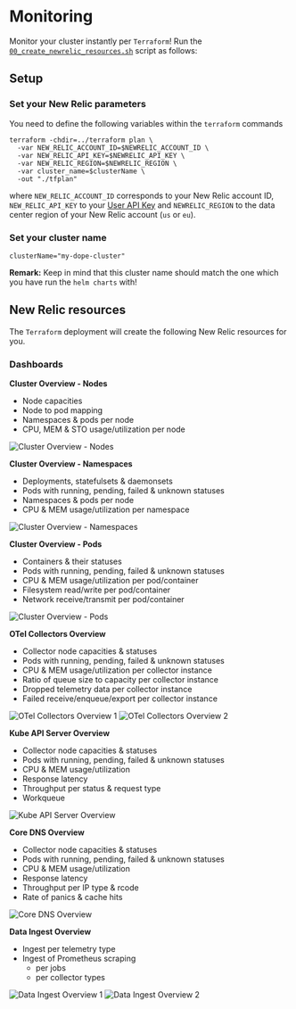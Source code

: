 # Monitoring

Monitor your cluster instantly per `Terraform`! Run the [`00_create_newrelic_resources.sh`](/monitoring/scripts/00_create_newrelic_resources.sh) script as follows:

## Setup

### Set your New Relic parameters

You need to define the following variables within the `terraform` commands

```shell
terraform -chdir=../terraform plan \
  -var NEW_RELIC_ACCOUNT_ID=$NEWRELIC_ACCOUNT_ID \
  -var NEW_RELIC_API_KEY=$NEWRELIC_API_KEY \
  -var NEW_RELIC_REGION=$NEWRELIC_REGION \
  -var cluster_name=$clusterName \
  -out "./tfplan"
```

where `NEW_RELIC_ACCOUNT_ID` corresponds to your New Relic account ID, `NEW_RELIC_API_KEY` to your [User API Key](https://docs.newrelic.com/docs/apis/intro-apis/new-relic-api-keys/#user-key) and `NEWRELIC_REGION` to the data center region of your New Relic account (`us` or `eu`).

### Set your cluster name

```shell
clusterName="my-dope-cluster"
```

**Remark:** Keep in mind that this cluster name should match the one which you have run the `helm charts` with!

## New Relic resources

The `Terraform` deployment will create the following New Relic resources for you.

### Dashboards

**Cluster Overview - Nodes**

- Node capacities
- Node to pod mapping
- Namespaces & pods per node
- CPU, MEM & STO usage/utilization per node

![Cluster Overview - Nodes](/monitoring/docs/cluster_overview_nodes.png)

**Cluster Overview - Namespaces**

- Deployments, statefulsets & daemonsets
- Pods with running, pending, failed & unknown statuses
- Namespaces & pods per node
- CPU & MEM usage/utilization per namespace

![Cluster Overview - Namespaces](/monitoring/docs/cluster_overview_namespaces.png)

**Cluster Overview - Pods**

- Containers & their statuses
- Pods with running, pending, failed & unknown statuses
- CPU & MEM usage/utilization per pod/container
- Filesystem read/write per pod/container
- Network receive/transmit per pod/container

![Cluster Overview - Pods](/monitoring/docs/cluster_overview_pods.png)

**OTel Collectors Overview**

- Collector node capacities & statuses
- Pods with running, pending, failed & unknown statuses
- CPU & MEM usage/utilization per collector instance
- Ratio of queue size to capacity per collector instance
- Dropped telemetry data per collector instance
- Failed receive/enqueue/export per collector instance

![OTel Collectors Overview 1](/monitoring/docs/otel_collector_overview_1.png)
![OTel Collectors Overview 2](/monitoring/docs/otel_collector_overview_2.png)

**Kube API Server Overview**

- Collector node capacities & statuses
- Pods with running, pending, failed & unknown statuses
- CPU & MEM usage/utilization
- Response latency
- Throughput per status & request type
- Workqueue

![Kube API Server Overview](/monitoring/docs/kube_api_server_overview.png)

**Core DNS Overview**

- Collector node capacities & statuses
- Pods with running, pending, failed & unknown statuses
- CPU & MEM usage/utilization
- Response latency
- Throughput per IP type & rcode
- Rate of panics & cache hits

![Core DNS Overview](/monitoring/docs/coredns_overview.png)

**Data Ingest Overview**

- Ingest per telemetry type
- Ingest of Prometheus scraping
  - per jobs
  - per collector types

![Data Ingest Overview 1](/monitoring/docs/data_ingest_overview_1.png)
![Data Ingest Overview 2](/monitoring/docs/data_ingest_overview_2.png)
